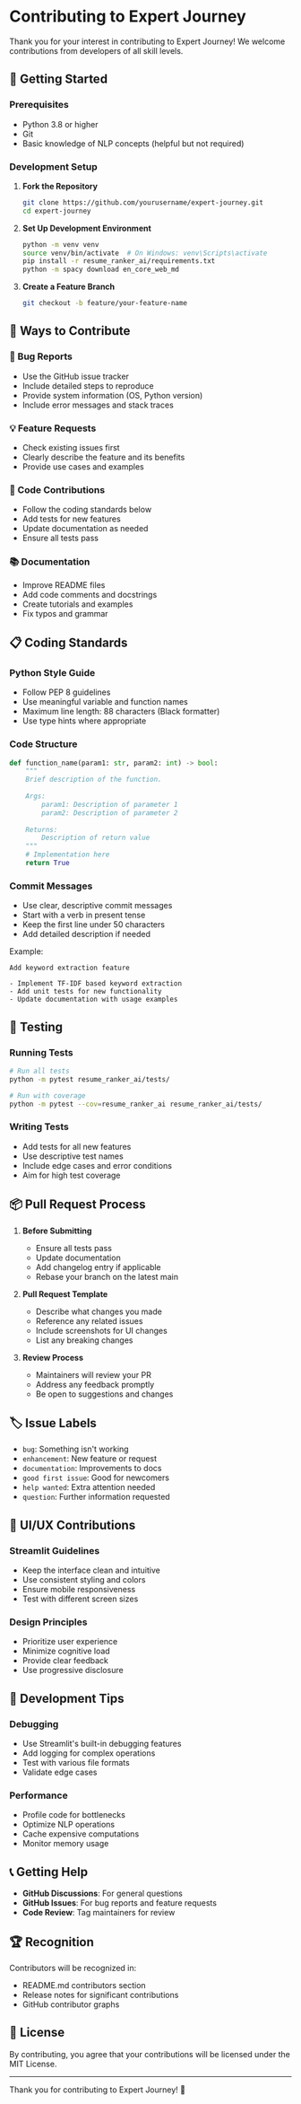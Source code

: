 # Contributing to Expert Journey

Thank you for your interest in contributing to Expert Journey! We welcome contributions from developers of all skill levels.

## 🚀 Getting Started

### Prerequisites
- Python 3.8 or higher
- Git
- Basic knowledge of NLP concepts (helpful but not required)

### Development Setup

1. **Fork the Repository**
   ```bash
   git clone https://github.com/yourusername/expert-journey.git
   cd expert-journey
   ```

2. **Set Up Development Environment**
   ```bash
   python -m venv venv
   source venv/bin/activate  # On Windows: venv\Scripts\activate
   pip install -r resume_ranker_ai/requirements.txt
   python -m spacy download en_core_web_md
   ```

3. **Create a Feature Branch**
   ```bash
   git checkout -b feature/your-feature-name
   ```

## 🎯 Ways to Contribute

### 🐛 Bug Reports
- Use the GitHub issue tracker
- Include detailed steps to reproduce
- Provide system information (OS, Python version)
- Include error messages and stack traces

### 💡 Feature Requests
- Check existing issues first
- Clearly describe the feature and its benefits
- Provide use cases and examples

### 📝 Code Contributions
- Follow the coding standards below
- Add tests for new features
- Update documentation as needed
- Ensure all tests pass

### 📚 Documentation
- Improve README files
- Add code comments and docstrings
- Create tutorials and examples
- Fix typos and grammar

## 📋 Coding Standards

### Python Style Guide
- Follow PEP 8 guidelines
- Use meaningful variable and function names
- Maximum line length: 88 characters (Black formatter)
- Use type hints where appropriate

### Code Structure
```python
def function_name(param1: str, param2: int) -> bool:
    """
    Brief description of the function.
    
    Args:
        param1: Description of parameter 1
        param2: Description of parameter 2
        
    Returns:
        Description of return value
    """
    # Implementation here
    return True
```

### Commit Messages
- Use clear, descriptive commit messages
- Start with a verb in present tense
- Keep the first line under 50 characters
- Add detailed description if needed

Example:
```
Add keyword extraction feature

- Implement TF-IDF based keyword extraction
- Add unit tests for new functionality
- Update documentation with usage examples
```

## 🧪 Testing

### Running Tests
```bash
# Run all tests
python -m pytest resume_ranker_ai/tests/

# Run with coverage
python -m pytest --cov=resume_ranker_ai resume_ranker_ai/tests/
```

### Writing Tests
- Add tests for all new features
- Use descriptive test names
- Include edge cases and error conditions
- Aim for high test coverage

## 📦 Pull Request Process

1. **Before Submitting**
   - Ensure all tests pass
   - Update documentation
   - Add changelog entry if applicable
   - Rebase your branch on the latest main

2. **Pull Request Template**
   - Describe what changes you made
   - Reference any related issues
   - Include screenshots for UI changes
   - List any breaking changes

3. **Review Process**
   - Maintainers will review your PR
   - Address any feedback promptly
   - Be open to suggestions and changes

## 🏷️ Issue Labels

- `bug`: Something isn't working
- `enhancement`: New feature or request
- `documentation`: Improvements to docs
- `good first issue`: Good for newcomers
- `help wanted`: Extra attention needed
- `question`: Further information requested

## 🎨 UI/UX Contributions

### Streamlit Guidelines
- Keep the interface clean and intuitive
- Use consistent styling and colors
- Ensure mobile responsiveness
- Test with different screen sizes

### Design Principles
- Prioritize user experience
- Minimize cognitive load
- Provide clear feedback
- Use progressive disclosure

## 🔧 Development Tips

### Debugging
- Use Streamlit's built-in debugging features
- Add logging for complex operations
- Test with various file formats
- Validate edge cases

### Performance
- Profile code for bottlenecks
- Optimize NLP operations
- Cache expensive computations
- Monitor memory usage

## 📞 Getting Help

- **GitHub Discussions**: For general questions
- **GitHub Issues**: For bug reports and feature requests
- **Code Review**: Tag maintainers for review

## 🏆 Recognition

Contributors will be recognized in:
- README.md contributors section
- Release notes for significant contributions
- GitHub contributor graphs

## 📄 License

By contributing, you agree that your contributions will be licensed under the MIT License.

---

Thank you for contributing to Expert Journey! 🎉
